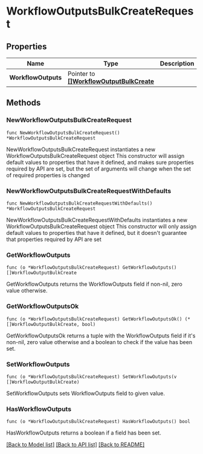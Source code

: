 # WorkflowOutputsBulkCreateRequest

## Properties

Name | Type | Description | Notes
------------ | ------------- | ------------- | -------------
**WorkflowOutputs** | Pointer to [**[]WorkflowOutputBulkCreate**](WorkflowOutputBulkCreate.md) |  | [optional] 

## Methods

### NewWorkflowOutputsBulkCreateRequest

`func NewWorkflowOutputsBulkCreateRequest() *WorkflowOutputsBulkCreateRequest`

NewWorkflowOutputsBulkCreateRequest instantiates a new WorkflowOutputsBulkCreateRequest object
This constructor will assign default values to properties that have it defined,
and makes sure properties required by API are set, but the set of arguments
will change when the set of required properties is changed

### NewWorkflowOutputsBulkCreateRequestWithDefaults

`func NewWorkflowOutputsBulkCreateRequestWithDefaults() *WorkflowOutputsBulkCreateRequest`

NewWorkflowOutputsBulkCreateRequestWithDefaults instantiates a new WorkflowOutputsBulkCreateRequest object
This constructor will only assign default values to properties that have it defined,
but it doesn't guarantee that properties required by API are set

### GetWorkflowOutputs

`func (o *WorkflowOutputsBulkCreateRequest) GetWorkflowOutputs() []WorkflowOutputBulkCreate`

GetWorkflowOutputs returns the WorkflowOutputs field if non-nil, zero value otherwise.

### GetWorkflowOutputsOk

`func (o *WorkflowOutputsBulkCreateRequest) GetWorkflowOutputsOk() (*[]WorkflowOutputBulkCreate, bool)`

GetWorkflowOutputsOk returns a tuple with the WorkflowOutputs field if it's non-nil, zero value otherwise
and a boolean to check if the value has been set.

### SetWorkflowOutputs

`func (o *WorkflowOutputsBulkCreateRequest) SetWorkflowOutputs(v []WorkflowOutputBulkCreate)`

SetWorkflowOutputs sets WorkflowOutputs field to given value.

### HasWorkflowOutputs

`func (o *WorkflowOutputsBulkCreateRequest) HasWorkflowOutputs() bool`

HasWorkflowOutputs returns a boolean if a field has been set.


[[Back to Model list]](../README.md#documentation-for-models) [[Back to API list]](../README.md#documentation-for-api-endpoints) [[Back to README]](../README.md)


